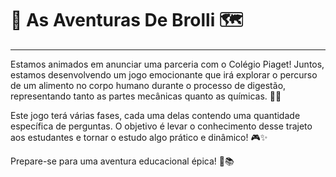 # 🥦 As Aventuras De Brolli 🗺️
<hr>
Estamos animados em anunciar uma parceria com o Colégio Piaget! Juntos, estamos desenvolvendo um jogo emocionante que irá explorar o percurso de um alimento no corpo humano durante o processo de digestão, representando tanto as partes mecânicas quanto as químicas. 🍔🔬

Este jogo terá várias fases, cada uma delas contendo uma quantidade específica de perguntas. O objetivo é levar o conhecimento desse trajeto aos estudantes e tornar o estudo algo prático e dinâmico! 🎮✨

Prepare-se para uma aventura educacional épica! 🚀📚
